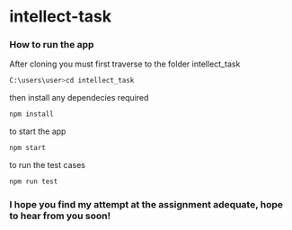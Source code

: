 # intellect-task
### How to run the app
After cloning you must first traverse to the folder intellect_task
```sh
C:\users\user>cd intellect_task
```
then install any dependecies required
```sh
npm install 
```
to start the app
```sh
npm start
```
to run the test cases
```sh
npm run test
```
### I hope you find my attempt at the assignment adequate, hope to hear from you soon!
